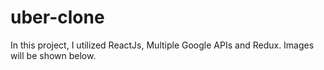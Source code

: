 # uber-clone

In this project, I utilized ReactJs, Multiple Google APIs and Redux. Images will be shown below.
